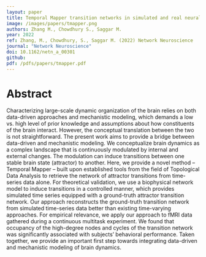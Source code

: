 ```yaml
---
layout: paper
title: Temporal Mapper transition networks in simulated and real neural dynamics
image: /images/papers/tmapper.png
authors: Zhang M., Chowdhury S., Saggar M.
year: 2022
ref: Zhang, M., Chowdhury, S., Saggar M. (2022) Network Neuroscience
journal: "Network Neuroscience"
doi: 10.1162/netn_a_00301
github:
pdf: /pdfs/papers/tmapper.pdf
---
```


# Abstract
Characterizing large-scale dynamic organization of the brain relies on both data-driven approaches and mechanistic modeling, which demands a low vs. high level of prior knowledge and assumptions about how constituents of the brain interact. However, the conceptual translation between the two is not straightforward. The present work aims to provide a bridge between data-driven and mechanistic modeling. We conceptualize brain dynamics as a complex landscape that is continuously modulated by internal and external changes. The modulation can induce transitions between one stable brain state (attractor) to another. Here, we provide a novel method – Temporal Mapper – built upon established tools from the field of Topological Data Analysis to retrieve the network of attractor transitions from time-series data alone. For theoretical validation, we use a biophysical network model to induce transitions in a controlled manner, which provides simulated time series equipped with a ground-truth attractor transition network. Our approach reconstructs the ground-truth transition network from simulated time-series data better than existing time-varying approaches. For empirical relevance, we apply our approach to fMRI data gathered during a continuous multitask experiment. We found that occupancy of the high-degree nodes and cycles of the transition network was significantly associated with subjects’ behavioral performance. Taken together, we provide an important first step towards integrating data-driven and mechanistic modeling of brain dynamics.
